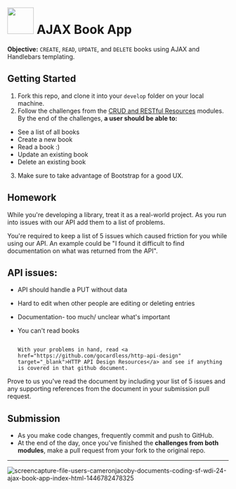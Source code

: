 # <img src="https://cloud.githubusercontent.com/assets/7833470/10899314/63829980-8188-11e5-8cdd-4ded5bcb6e36.png" height="60"> AJAX Book App

**Objective:** `CREATE`, `READ`, `UPDATE`, and `DELETE` books using AJAX and Handlebars templating.

## Getting Started

1. Fork this repo, and clone it into your `develop` folder on your local machine.
2. Follow the challenges from the <a href="https://github.com/sf-wdi-24/modules/tree/master/week-03-restful-server-express/day-01" target="_blank">CRUD and RESTful Resources</a> modules. By the end of the challenges, **a user should be able to:**
  * See a list of all books
  * Create a new book
  * Read a book :)
  * Update an existing book
  * Delete an existing book
3. Make sure to take advantage of Bootstrap for a good UX.

## Homework

While you're developing a library, treat it as a real-world project. As you run into issues with our API add them to a list of problems.

You're required to keep a list of 5 issues which caused friction for you while using our API. An example could be "I found it difficult to find documentation on what was returned from the API".


## API issues: 

* API should handle a PUT without data

* Hard to edit when other people are editing or deleting entries

* Documentation- too much/ unclear what's important

* You can't read books

                                                                                                                                               With your problems in hand, read <a href="https://github.com/gocardless/http-api-design" target="_blank">HTTP API Design Resources</a> and see if anything is covered in that github document.

Prove to us you've read the document by including your list of 5 issues and any supporting references from the document in your submission pull request.

## Submission

* As you make code changes, frequently commit and push to GitHub.
* At the end of the day, once you've finished the **challenges from both modules**, make a pull request from your fork to the original repo.

----------

![screencapture-file-users-cameronjacoby-documents-coding-sf-wdi-24-ajax-book-app-index-html-1446782478325](https://cloud.githubusercontent.com/assets/7833470/10989235/997e6de8-83f9-11e5-9267-5e65839a01ab.png)
